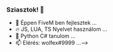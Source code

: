 ### Sziasztok! 👋
- 🔭 Éppen FiveM ben fejlesztek ...
- 🔥 JS, LUA, TS Nyelvet használom ...
- 🌱 Python C# tanulom ...
- 📫 Elérés: wolfex#9999 ...-->
